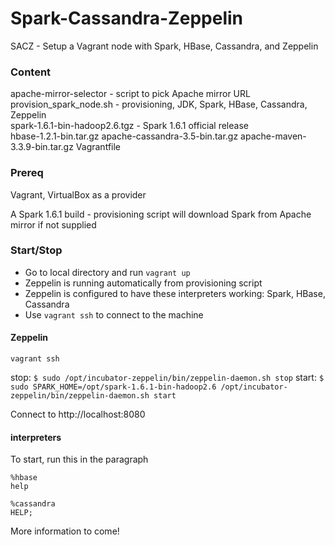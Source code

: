 # Spark-Cassandra-Zeppelin

SACZ - Setup a Vagrant node with Spark, HBase, Cassandra, and Zeppelin


### Content

apache-mirror-selector - script to pick Apache mirror URL  
provision_spark_node.sh - provisioning, JDK, Spark, HBase, Cassandra, Zeppelin  
spark-1.6.1-bin-hadoop2.6.tgz - Spark 1.6.1 official release  
hbase-1.2.1-bin.tar.gz
apache-cassandra-3.5-bin.tar.gz
apache-maven-3.3.9-bin.tar.gz
Vagrantfile  

### Prereq

Vagrant, VirtualBox as a provider

A Spark 1.6.1 build - provisioning script will download Spark from Apache mirror if not supplied

### Start/Stop

  - Go to local directory and run `vagrant up`
  - Zeppelin is running automatically from provisioning script
  - Zeppelin is configured to have these interpreters working: Spark, HBase, Cassandra
  - Use `vagrant ssh` to connect to the machine

#### Zeppelin

`vagrant ssh`

stop:
`$ sudo /opt/incubator-zeppelin/bin/zeppelin-daemon.sh stop`
start:
`$ sudo SPARK_HOME=/opt/spark-1.6.1-bin-hadoop2.6 /opt/incubator-zeppelin/bin/zeppelin-daemon.sh start`

Connect to http://localhost:8080

#### interpreters

To start, run this in the paragraph
```
%hbase
help
```

```
%cassandra
HELP;
```

More information to come!
